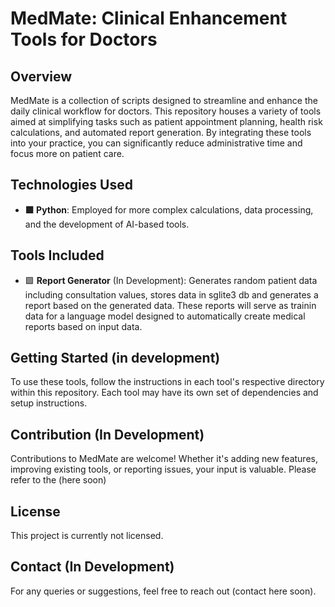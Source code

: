 # MedMate: Clinical Enhancement Tools for Doctors

## Overview
MedMate is a collection of scripts designed to streamline and enhance the daily clinical workflow for doctors. This repository houses a variety of tools aimed at simplifying tasks such as patient appointment planning, health risk calculations, and automated report generation. By integrating these tools into your practice, you can significantly reduce administrative time and focus more on patient care.

## Technologies Used

- **🟩 Python**: Employed for more complex calculations, data processing, and the development of AI-based tools.

## Tools Included

- 🟩 **Report Generator** (In Development): Generates random patient data including consultation values, stores data in sglite3 db and generates a report based on the generated data.
These reports will serve as trainin data for a language model designed to automatically create medical reports based on input data.


## Getting Started (in development)

To use these tools, follow the instructions in each tool's respective directory within this repository. Each tool may have its own set of dependencies and setup instructions.

## Contribution (In Development)

Contributions to MedMate are welcome! Whether it's adding new features, improving existing tools, or reporting issues, your input is valuable. Please refer to the (here soon)

## License

This project is currently not licensed.

## Contact (In Development)

For any queries or suggestions, feel free to reach out (contact here soon).
